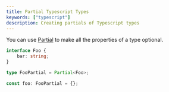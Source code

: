 ```yaml
---
title: Partial Typescript Types
keywords: ["typescript"]
description: Creating partials of Typescript types
---
```


You can use [Partial<T>](https://www.typescriptlang.org/docs/handbook/utility-types.html#partialtype) to make all the properties of a type optional.

```ts
interface Foo {
    bar: string;
}

type FooPartial = Partial<Foo>;

const foo: FooPartial = {};
```